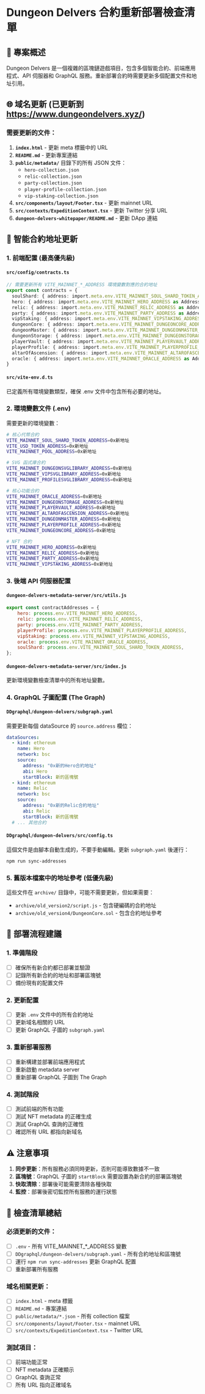 # Dungeon Delvers 合約重新部署檢查清單

## 🎯 專案概述
Dungeon Delvers 是一個複雜的區塊鏈遊戲項目，包含多個智能合約、前端應用程式、API 伺服器和 GraphQL 服務。重新部署合約時需要更新多個配置文件和地址引用。

## 🌐 域名更新 (已更新到 https://www.dungeondelvers.xyz/)

### 需要更新的文件：
1. **`index.html`** - 更新 meta 標籤中的 URL
2. **`README.md`** - 更新專案連結
3. **`public/metadata/`** 目錄下的所有 JSON 文件：
   - `hero-collection.json`
   - `relic-collection.json`
   - `party-collection.json`
   - `player-profile-collection.json`
   - `vip-staking-collection.json`
4. **`src/components/layout/Footer.tsx`** - 更新 mainnet URL
5. **`src/contexts/ExpeditionContext.tsx`** - 更新 Twitter 分享 URL
6. **`dungeon-delvers-whitepaper/README.md`** - 更新 DApp 連結

## 🔧 智能合約地址更新

### 1. 前端配置 (最高優先級)

#### `src/config/contracts.ts`
```typescript
// 需要更新所有 VITE_MAINNET_*_ADDRESS 環境變數對應的合約地址
export const contracts = {
  soulShard: { address: import.meta.env.VITE_MAINNET_SOUL_SHARD_TOKEN_ADDRESS as Address, abi: soulShardTokenABI },
  hero: { address: import.meta.env.VITE_MAINNET_HERO_ADDRESS as Address, abi: heroABI },
  relic: { address: import.meta.env.VITE_MAINNET_RELIC_ADDRESS as Address, abi: relicABI },
  party: { address: import.meta.env.VITE_MAINNET_PARTY_ADDRESS as Address, abi: partyABI },
  vipStaking: { address: import.meta.env.VITE_MAINNET_VIPSTAKING_ADDRESS as Address, abi: vipStakingABI },
  dungeonCore: { address: import.meta.env.VITE_MAINNET_DUNGEONCORE_ADDRESS as Address, abi: dungeonCoreABI },
  dungeonMaster: { address: import.meta.env.VITE_MAINNET_DUNGEONMASTER_ADDRESS as Address, abi: dungeonMasterABI },
  dungeonStorage: { address: import.meta.env.VITE_MAINNET_DUNGEONSTORAGE_ADDRESS as Address, abi: dungeonStorageABI },
  playerVault: { address: import.meta.env.VITE_MAINNET_PLAYERVAULT_ADDRESS as Address, abi: playerVaultABI },
  playerProfile: { address: import.meta.env.VITE_MAINNET_PLAYERPROFILE_ADDRESS as Address, abi: playerProfileABI },
  altarOfAscension: { address: import.meta.env.VITE_MAINNET_ALTAROFASCENSION_ADDRESS as Address, abi: altarOfAscensionABI },
  oracle: { address: import.meta.env.VITE_MAINNET_ORACLE_ADDRESS as Address, abi: oracleABI },
}
```

#### `src/vite-env.d.ts`
已定義所有環境變數類型，確保 .env 文件中包含所有必要的地址。

### 2. 環境變數文件 (.env)
需要更新的環境變數：
```bash
# 核心代幣合約
VITE_MAINNET_SOUL_SHARD_TOKEN_ADDRESS=0x新地址
VITE_USD_TOKEN_ADDRESS=0x新地址
VITE_MAINNET_POOL_ADDRESS=0x新地址

# SVG 函式庫合約
VITE_MAINNET_DUNGEONSVGLIBRARY_ADDRESS=0x新地址
VITE_MAINNET_VIPSVGLIBRARY_ADDRESS=0x新地址
VITE_MAINNET_PROFILESVGLIBRARY_ADDRESS=0x新地址

# 核心功能合約
VITE_MAINNET_ORACLE_ADDRESS=0x新地址
VITE_MAINNET_DUNGEONSTORAGE_ADDRESS=0x新地址
VITE_MAINNET_PLAYERVAULT_ADDRESS=0x新地址
VITE_MAINNET_ALTAROFASCENSION_ADDRESS=0x新地址
VITE_MAINNET_DUNGEONMASTER_ADDRESS=0x新地址
VITE_MAINNET_PLAYERPROFILE_ADDRESS=0x新地址
VITE_MAINNET_DUNGEONCORE_ADDRESS=0x新地址

# NFT 合約
VITE_MAINNET_HERO_ADDRESS=0x新地址
VITE_MAINNET_RELIC_ADDRESS=0x新地址
VITE_MAINNET_PARTY_ADDRESS=0x新地址
VITE_MAINNET_VIPSTAKING_ADDRESS=0x新地址
```

### 3. 後端 API 伺服器配置

#### `dungeon-delvers-metadata-server/src/utils.js`
```javascript
export const contractAddresses = {
    hero: process.env.VITE_MAINNET_HERO_ADDRESS,
    relic: process.env.VITE_MAINNET_RELIC_ADDRESS,
    party: process.env.VITE_MAINNET_PARTY_ADDRESS,
    playerProfile: process.env.VITE_MAINNET_PLAYERPROFILE_ADDRESS,
    vipStaking: process.env.VITE_MAINNET_VIPSTAKING_ADDRESS,
    oracle: process.env.VITE_MAINNET_ORACLE_ADDRESS,
    soulShard: process.env.VITE_MAINNET_SOUL_SHARD_TOKEN_ADDRESS,
};
```

#### `dungeon-delvers-metadata-server/src/index.js`
更新環境變數檢查清單中的所有地址變數。

### 4. GraphQL 子圖配置 (The Graph)

#### `DDgraphql/dungeon-delvers/subgraph.yaml`
需要更新每個 dataSource 的 `source.address` 欄位：
```yaml
dataSources:
  - kind: ethereum
    name: Hero
    network: bsc
    source:
      address: "0x新的Hero合約地址"
      abi: Hero
      startBlock: 新的區塊號
  - kind: ethereum
    name: Relic
    network: bsc
    source:
      address: "0x新的Relic合約地址"
      abi: Relic
      startBlock: 新的區塊號
  # ... 其他合約
```

#### `DDgraphql/dungeon-delvers/src/config.ts`
這個文件是由腳本自動生成的，不要手動編輯。更新 `subgraph.yaml` 後運行：
```bash
npm run sync-addresses
```

### 5. 舊版本檔案中的地址參考 (低優先級)
這些文件在 `archive/` 目錄中，可能不需要更新，但如果需要：
- `archive/old_version2/script.js` - 包含硬編碼的合約地址
- `archive/old_version4/DungeonCore.sol` - 包含合約地址參考

## 🚀 部署流程建議

### 1. 準備階段
- [ ] 確保所有新合約都已部署並驗證
- [ ] 記錄所有新合約的地址和部署區塊號
- [ ] 備份現有的配置文件

### 2. 更新配置
- [ ] 更新 `.env` 文件中的所有合約地址
- [ ] 更新域名相關的 URL
- [ ] 更新 GraphQL 子圖的 `subgraph.yaml`

### 3. 重新部署服務
- [ ] 重新構建並部署前端應用程式
- [ ] 重新啟動 metadata server
- [ ] 重新部署 GraphQL 子圖到 The Graph

### 4. 測試階段
- [ ] 測試前端的所有功能
- [ ] 測試 NFT metadata 的正確生成
- [ ] 測試 GraphQL 查詢的正確性
- [ ] 確認所有 URL 都指向新域名

## ⚠️ 注意事項

1. **同步更新**：所有服務必須同時更新，否則可能導致數據不一致
2. **區塊號**：GraphQL 子圖的 `startBlock` 需要設置為新合約的部署區塊號
3. **快取清除**：部署後可能需要清除各種快取
4. **監控**：部署後密切監控所有服務的運行狀態

## 📝 檢查清單總結

### 必須更新的文件：
- [ ] `.env` - 所有 VITE_MAINNET_*_ADDRESS 變數
- [ ] `DDgraphql/dungeon-delvers/subgraph.yaml` - 所有合約地址和區塊號
- [ ] 運行 `npm run sync-addresses` 更新 GraphQL 配置
- [ ] 重新部署所有服務

### 域名相關更新：
- [ ] `index.html` - meta 標籤
- [ ] `README.md` - 專案連結
- [ ] `public/metadata/*.json` - 所有 collection 檔案
- [ ] `src/components/layout/Footer.tsx` - mainnet URL
- [ ] `src/contexts/ExpeditionContext.tsx` - Twitter URL

### 測試項目：
- [ ] 前端功能正常
- [ ] NFT metadata 正確顯示
- [ ] GraphQL 查詢正常
- [ ] 所有 URL 指向正確域名